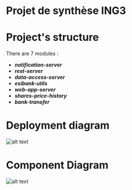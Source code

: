 # Projet de synthèse ING3

# Project's  structure
  
There are 7 modules :

* ***notification-server***  
* ***rest-server***  
* ***data-access-server***  
* ***esibank-utils***  
* ***web-app-server*** 
* ***shares-price-history***  
* ***bank-transfer*** 
 

# Deployment diagram 


![alt text](http://gitlab.esibank.inside.esiag.info/esibank-project/project-esibank/raw/PE-31_GlobalDiagrams/diagrammes/DeploymentDiagramPDS.jpg) 

# Component Diagram


![alt text](http://gitlab.esibank.inside.esiag.info/esibank-project/project-esibank/raw/PE-31_GlobalDiagrams/diagrammes/ComponentDiagramPDS.jpg) 
